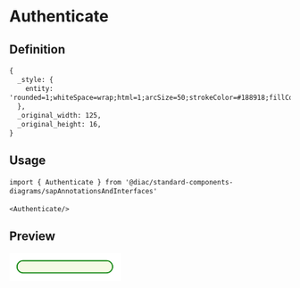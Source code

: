 # Authenticate

## Definition

```
{
  _style: { 
    entity: 'rounded=1;whiteSpace=wrap;html=1;arcSize=50;strokeColor=#188918;fillColor=#f5fae5;fontColor=#266f3a;strokeWidth=1.5;',
  },
  _original_width: 125,
  _original_height: 16,
}
```

## Usage

```
import { Authenticate } from '@diac/standard-components-diagrams/sapAnnotationsAndInterfaces'

<Authenticate/>
```

## Preview

<img src="./authenticate.png" width="200"/>
